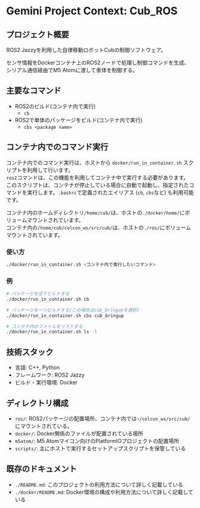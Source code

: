# Gemini Project Context: Cub_ROS

## プロジェクト概要
ROS2 Jazzyを利用した自律移動ロボットCubの制御ソフトウェア。

センサ情報をDockerコンテナ上のROS2ノードで処理し制御コマンドを生成、シリアル通信経由でM5 Atomに渡して車体を制御する。

## 主要なコマンド
- ROS2のビルド(コンテナ内で実行)
    - `cb`
- ROS2で単体のパッケージをビルド(コンテナ内で実行)
    - `cbs <package name>`

## コンテナ内でのコマンド実行
コンテナ内でのコマンド実行は、ホストから `docker/run_in_container.sh` スクリプトを利用して行います。  
`ros2`コマンドは、この機能を利用してコンテナ中で実行する必要があります。  
このスクリプトは、コンテナが停止している場合に自動で起動し、指定されたコマンドを実行します。`.bashrc`で定義されたエイリアス (`cb`, `cbs`など) も利用可能です。  

コンテナ内のホームディレクトリ`/home/cub/`は、ホストの`./docker/home/`にボリュームマウントされています。  
コンテナ内の`/home/cub/colcon_ws/src/cub/`は、ホストの`./ros/`にボリュームマウントされています。

### 使い方
```bash
./docker/run_in_container.sh <コンテナ内で実行したいコマンド>
```

### 例
```bash
# パッケージを全てビルドする
./docker/run_in_container.sh cb

# パッケージを一つビルドする(この場合はcub_bringupを選択)
./docker/run_in_container.sh cbs cub_bringup

# コンテナ内のファイルをリストする
./docker/run_in_container.sh ls -l
```

## 技術スタック
- 言語: C++, Python
- フレームワーク: ROS2 Jazzy
- ビルド・実行環境: Docker

## ディレクトリ構成
- `ros/`: ROS2パッケージの配置場所、コンテナ内では`~/colcon_ws/src/cub/`にマウントされている。
- `docker/`: Docker関係のファイルが配置されている場所
- `m5atom/`: M5 Atomマイコン向けのPlatformIOプロジェクトの配置場所
- `scripts/`: 主にホストで実行するセットアップスクリプトを保管している

## 既存のドキュメント
- `./README.md`: このプロジェクトの利用方法について詳しく記載している
- `./docker/README.md`: Docker環境の構成や利用方法について詳しく記載している